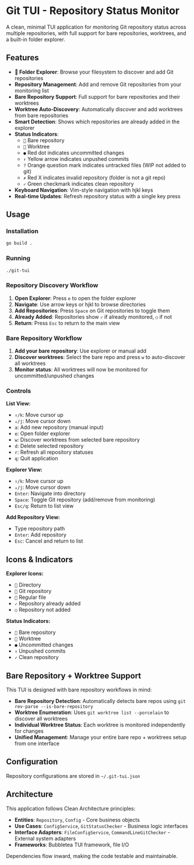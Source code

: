 # Git TUI - Repository Status Monitor

A clean, minimal TUI application for monitoring Git repository status across multiple repositories, with full support for bare repositories, worktrees, and a built-in folder explorer.

## Features

- **📁 Folder Explorer**: Browse your filesystem to discover and add Git repositories
- **Repository Management**: Add and remove Git repositories from your monitoring list
- **Bare Repository Support**: Full support for bare repositories and their worktrees
- **Worktree Auto-Discovery**: Automatically discover and add worktrees from bare repositories
- **Smart Detection**: Shows which repositories are already added in the explorer
- **Status Indicators**: 
  - `📁` Bare repository
  - `🌳` Worktree  
  - `●` Red dot indicates uncommitted changes
  - `↑` Yellow arrow indicates unpushed commits
  - `?` Orange question mark indicates untracked files (WIP not added to git)
  - `✗` Red X indicates invalid repository (folder is not a git repo)
  - `✓` Green checkmark indicates clean repository
- **Keyboard Navigation**: Vim-style navigation with hjkl keys
- **Real-time Updates**: Refresh repository status with a single key press

## Usage

### Installation
```bash
go build .
```

### Running
```bash
./git-tui
```

### Repository Discovery Workflow

1. **Open Explorer**: Press `e` to open the folder explorer
2. **Navigate**: Use arrow keys or hjkl to browse directories
3. **Add Repositories**: Press `Space` on Git repositories to toggle them
4. **Already Added**: Repositories show `✓` if already monitored, `○` if not
5. **Return**: Press `Esc` to return to the main view

### Bare Repository Workflow

1. **Add your bare repository**: Use explorer or manual add
2. **Discover worktrees**: Select the bare repo and press `w` to auto-discover all worktrees
3. **Monitor status**: All worktrees will now be monitored for uncommitted/unpushed changes

### Controls

**List View:**
- `↑/k`: Move cursor up
- `↓/j`: Move cursor down  
- `a`: Add new repository (manual input)
- `e`: Open folder explorer
- `w`: Discover worktrees from selected bare repository
- `d`: Delete selected repository
- `r`: Refresh all repository statuses
- `q`: Quit application

**Explorer View:**
- `↑/k`: Move cursor up
- `↓/j`: Move cursor down
- `Enter`: Navigate into directory
- `Space`: Toggle Git repository (add/remove from monitoring)
- `Esc/q`: Return to list view

**Add Repository View:**
- Type repository path
- `Enter`: Add repository
- `Esc`: Cancel and return to list

## Icons & Indicators

**Explorer Icons:**
- `📁` Directory
- `🔗` Git repository
- `📄` Regular file
- `✓` Repository already added
- `○` Repository not added

**Status Indicators:**
- `📁` Bare repository
- `🌳` Worktree
- `●` Uncommitted changes
- `↑` Unpushed commits
- `✓` Clean repository

## Bare Repository + Worktree Support

This TUI is designed with bare repository workflows in mind:

- **Bare Repository Detection**: Automatically detects bare repos using `git rev-parse --is-bare-repository`
- **Worktree Enumeration**: Uses `git worktree list --porcelain` to discover all worktrees
- **Individual Worktree Status**: Each worktree is monitored independently for changes
- **Unified Management**: Manage your entire bare repo + worktrees setup from one interface

## Configuration

Repository configurations are stored in `~/.git-tui.json`

## Architecture

This application follows Clean Architecture principles:

- **Entities**: `Repository`, `Config` - Core business objects
- **Use Cases**: `ConfigService`, `GitStatusChecker` - Business logic interfaces  
- **Interface Adapters**: `FileConfigService`, `CommandLineGitChecker` - External system adapters
- **Frameworks**: Bubbletea TUI framework, file I/O

Dependencies flow inward, making the code testable and maintainable.
